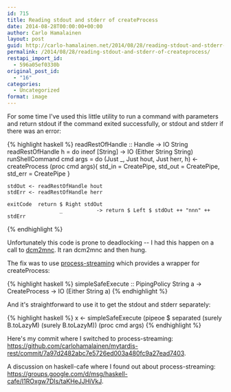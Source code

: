 ```yaml
---
id: 715
title: Reading stdout and stderr of createProcess
date: 2014-08-28T00:00:00+00:00
author: Carlo Hamalainen
layout: post
guid: http://carlo-hamalainen.net/2014/08/28/reading-stdout-and-stderr-of-createprocess/
permalink: /2014/08/28/reading-stdout-and-stderr-of-createprocess/
restapi_import_id:
  - 596a05ef0330b
original_post_id:
  - "16"
categories:
  - Uncategorized
format: image
---
```

For some time I've used this little utility to run a command with parameters and return stdout if the command exited successfully, or stdout and stderr if there was an error: 

{% highlight haskell %}
readRestOfHandle :: Handle -> IO String
readRestOfHandle h = do
    ineof  [String] -> IO (Either String String)
runShellCommand cmd args = do
    (Just _, Just hout, Just herr, h) <- createProcess (proc cmd args){ std_in = CreatePipe, std_out = CreatePipe, std_err = CreatePipe }

    stdOut <- readRestOfHandle hout
    stdErr <- readRestOfHandle herr

    exitCode  return $ Right stdOut
                     _           -> return $ Left $ stdOut ++ "nnn" ++ stdErr
{% endhighlight %}

Unfortunately this code is prone to deadlocking -- I had this happen on a call to [dcm2mnc](http://www.bic.mni.mcgill.ca/~mferre/fmri/dcm2mnc_help.html). It ran dcm2mnc and then hung. 

The fix was to use [process-streaming](http://hackage.haskell.org/package/process-streaming) which provides a wrapper for createProcess:

{% highlight haskell %}
simpleSafeExecute :: PipingPolicy String a -> CreateProcess -> IO (Either String a)
{% endhighlight %}

And it's straightforward to use it to get the stdout and stderr separately: 

{% highlight haskell %}
x <- simpleSafeExecute (pipeoe $ separated (surely B.toLazyM) (surely B.toLazyM)) (proc cmd args)
{% endhighlight %}

Here's my commit where I switched to process-streaming: <https://github.com/carlohamalainen/mytardis-rest/commit/7a97d2482abc7e5726ed003a480fc9a27ead7403>. 

A discussion on haskell-cafe where I found out about process-streaming: <https://groups.google.com/d/msg/haskell-cafe/I1ROxgw7DIs/taKHeJJHiVkJ>.
